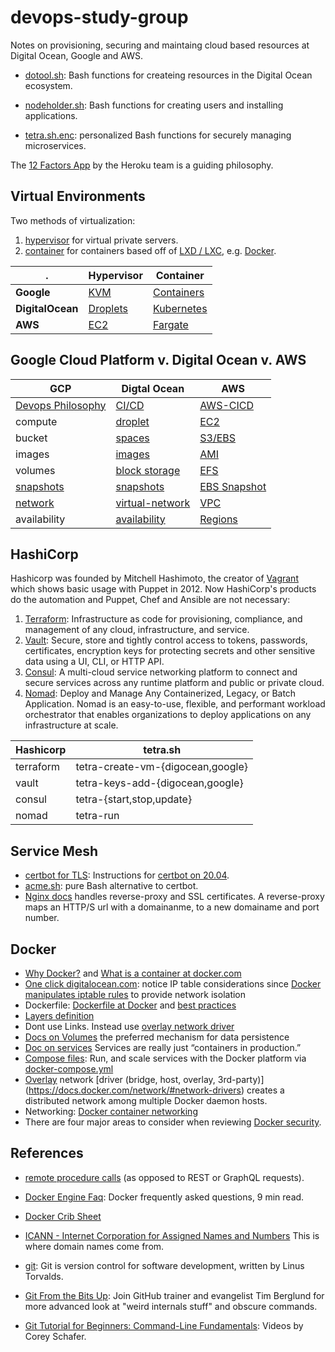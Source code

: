 # devops-study-group
Notes on provisioning, securing and
maintaing cloud based resources at Digital Ocean, Google and AWS.

- [dotool.sh](./dotool.sh): Bash functions for createing resources in the Digital Ocean ecosystem.

- [nodeholder.sh](./investigations/nodeholder/): Bash functions for creating users and installing applications.

- [tetra.sh.enc](./tetra/): personalized Bash functions for securely managing microservices. 

The [12 Factors App](https://12factor.net/) by the Heroku team is a 
guiding philosophy.


## Virtual Environments
Two methods of virtualization:

1. [hypervisor](https://en.wikipedia.org/wiki/Hypervisor) for virtual private servers.
2. [container](https://en.wikipedia.org/wiki/OS-level_virtualization) for containers based off of [LXD / LXC](https://linuxcontainers.org/lxd/introduction/), e.g. [Docker](https://www.devonblog.com/continuous-delivery/lxc-vs-lxd-vs-docker-evolution-of-the-container-ecosystem/).

. | Hypervisor | Container
--- | --- | ---
**Google** | [KVM](https://cloud.google.com/blog/products/gcp/7-ways-we-harden-our-kvm-hypervisor-at-google-cloud-security-in-plaintext) | [Containers](https://cloud.google.com/containers/)
**DigitalOcean** | [Droplets](https://www.digitalocean.com/docs/) | [Kubernetes](https://www.digitalocean.com/products/kubernetes)
**AWS** | [EC2](https://aws.amazon.com/ec2/instance-types/) | [Fargate](https://docs.aws.amazon.com/AmazonECS/latest/userguide/what-is-fargate.html)



## Google Cloud Platform v. Digital Ocean v. AWS

GCP | Digtal Ocean | AWS
--- | --- | ---
[Devops Philosophy](https://cloud.google.com/devops/) | [CI/CD](https://www.digitalocean.com/community/tags/ci-cd) | [AWS-CICD](https://aws.amazon.com/blogs/devops/complete-ci-cd-with-aws-codecommit-aws-codebuild-aws-codedeploy-and-aws-codepipeline/)
compute | [droplet](https://www.digitalocean.com/products/droplets) | [EC2](https://aws.amazon.com/ec2/instance-types/)
bucket | [spaces](https://www.digitalocean.com/products/spaces/) | [S3/EBS](https://aws.amazon.com/ebs/)
images |  [images](https://www.digitalocean.com/docs/images/) | [AMI](https://docs.aws.amazon.com/AWSEC2/latest/UserGuide/AMIs.html)
volumes | [block storage](https://www.digitalocean.com/products/block-storage/) | [EFS](https://aws.amazon.com/efs/)
[snapshots](https://cloud.google.com/compute/docs/disks/create-snapshots) | [snapshots](https://www.digitalocean.com/docs/images/snapshots/) | [EBS Snapshot](https://docs.aws.amazon.com/AWSEC2/latest/UserGuide/EBSSnapshots.html)
[network](https://cloud.google.com/blog/products/networking/google-cloud-networking-in-depth-how-andromeda-2-2-enables-high-throughput-vms) | [virtual-network](https://www.digitalocean.com/products/networking/) | [VPC](https://docs.aws.amazon.com/vpc/latest/userguide/how-it-works.html)
availability | [availability](https://www.digitalocean.com/docs/platform/availability-matrix/) | [Regions](https://docs.aws.amazon.com/AWSEC2/latest/UserGuide/using-regions-availability-zones.html)

## HashiCorp

Hashicorp was founded by Mitchell Hashimoto, the creator of [Vagrant](https://www.youtube.com/watch?v=UTQQggVx4sI) which 
shows basic usage with Puppet in 2012. Now HashiCorp's products do the automation and Puppet, Chef and Ansible are not necessary:

1. [Terraform](https://www.hashicorp.com/products/terraform): Infrastructure as code for provisioning, compliance, and management of any cloud, infrastructure, and service.
2. [Vault](https://www.hashicorp.com/products/vault/): Secure, store and tightly control access to tokens, passwords, certificates, encryption keys for protecting secrets and other sensitive data using a UI, CLI, or HTTP API.
3. [Consul](https://www.hashicorp.com/products/consul/): A multi-cloud service networking platform to connect and secure services across any runtime platform and public or private cloud.
4. [Nomad](https://www.hashicorp.com/products/nomad/): Deploy and Manage Any Containerized, Legacy, or Batch Application.
Nomad is an easy-to-use, flexible, and performant workload orchestrator that enables organizations to deploy applications on any infrastructure at scale.

Hashicorp | tetra.sh
--- | ---
terraform | tetra-create-vm-{digocean,google}
vault | tetra-keys-add-{digocean,google}
consul | tetra-{start,stop,update}
nomad | tetra-run

## Service Mesh

- [certbot for TLS](https://certbot.eff.org/): Instructions for [certbot on 20.04](https://certbot.eff.org/instructions?ws=nginx&os=ubuntufocal).
- [acme.sh](https://github.com/acmesh-official/acme.sh): pure Bash alternative to certbot.
- [Nginx docs](https://docs.nginx.com/) handles reverse-proxy and SSL certificates. A reverse-proxy maps an HTTP/S url with a domainanme, to a new domainame and port number.

## Docker
- [Why Docker?](https://www.docker.com/why-docker) and [What is a container at docker.com](https://www.docker.com/resources/what-container)
- [One click digitalocean.com](https://docs.digitalocean.com/products/marketplace/catalog/docker/#getting-started-after-deploying-docker): notice IP table considerations since [Docker manipulates iptable rules](https://docs.docker.com/network/iptables/) to provide network isolation
- Dockerfile: [Dockerfile at Docker](https://docs.docker.com/glossary/?term=Dockerfile) and [best practices](https://docs.docker.com/develop/develop-images/dockerfile_best-practices/)
- [Layers definition](https://docs.docker.com/glossary/?term=layer)
- Dont use Links. Instead use [overlay network driver](https://docs.docker.com/glossary/?term=overlay%20network%20driver)
- [Docs on Volumes](https://docs.docker.com/storage/volumes/) the preferred mechanism for data persistence
- [Doc on services](https://docs.docker.com/get-started/part3/#about-services) Services are really just “containers in production.”
- [Compose files](https://docs.docker.com/compose/compose-file/): Run, and scale services with the Docker platform via [docker-compose.yml](https://docs.docker.com/get-started/part3/#your-first-docker-composeyml-file)
- [Overlay](https://docs.docker.com/network/overlay/) network [driver (bridge, host, overlay, 3rd-party)] (https://docs.docker.com/network/#network-drivers) creates a distributed network among multiple Docker daemon hosts. 
- Networking: [Docker container networking](https://docs.docker.com/v17.09/engine/userguide/networking/#default-networks)
- There are four major areas to consider when reviewing [Docker security](https://docs.docker.com/engine/security/security/).

## References
- [remote procedure calls](https://en.wikipedia.org/wiki/Remote_procedure_call)
(as opposed to REST or GraphQL requests).
- [Docker Engine Faq](https://docs.docker.com/engine/faq/): Docker frequently asked questions, 9 min read.
- [Docker Crib Sheet](https://github.com/wsargent/docker-cheat-sheet)
 - [ICANN - Internet Corporation for Assigned Names and Numbers](https://www.icann.org/resources/pages/beginners-guides-2012-03-06-en) This is where domain names come from.
- [git](https://git-scm.com/): Git is version control for software development, written by Linus Torvalds.
- [Git From the Bits Up](https://www.youtube.com/watch?v=MYP56QJpDr4): Join GitHub trainer and evangelist Tim Berglund for more advanced look at "weird internals stuff" and obscure commands.

- [Git Tutorial for Beginners: Command-Line Fundamentals](https://www.youtube.com/watch?v=HVsySz-h9r4&list=PL-osiE80TeTuRUfjRe54Eea17-YfnOOAx): Videos by Corey Schafer.
